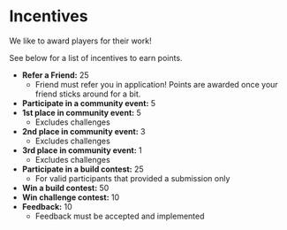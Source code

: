 # Incentives

We like to award players for their work!

See below for a list of incentives to earn points.

- **Refer a Friend:** 25
  - Friend must refer you in application! Points are awarded once your friend sticks around for a bit.
- **Participate in a community event:** 5
- **1st place in community event:** 5
  - Excludes challenges
- **2nd place in community event:** 3
  - Excludes challenges
- **3rd place in community event:** 1
  - Excludes challenges
- **Participate in a build contest:** 25
  - For valid participants that provided a submission only
- **Win a build contest:** 50
- **Win challenge contest:** 10
- **Feedback:** 10
  - Feedback must be accepted and implemented
